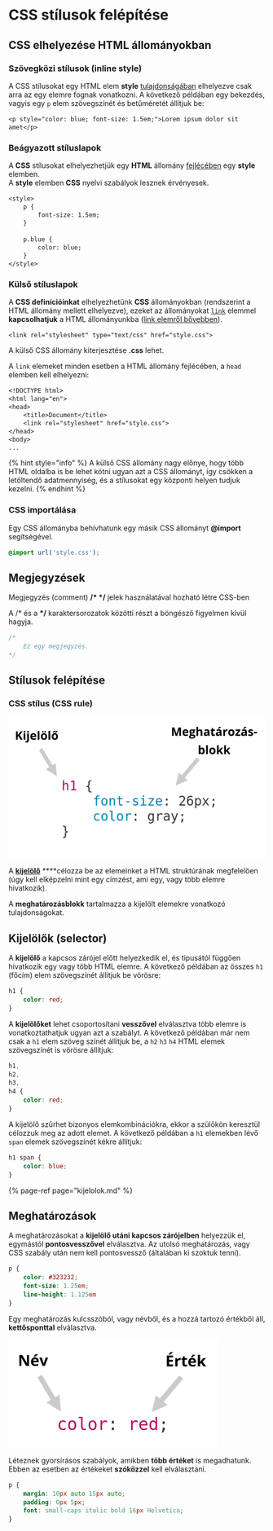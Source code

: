 # CSS stílusok felépítése

## CSS elhelyezése HTML állományokban

### Szövegközi stílusok \(inline style\)

A CSS stílusokat egy HTML elem **style** [tulajdonságában](../html/html-allomany-felepitese.md#tulajdonsagok-atributes) elhelyezve csak arra az egy elemre fognak vonatkozni. A következő példában egy bekezdés, vagyis egy `p` elem szövegszínét és betűméretét állítjuk be:

```markup
<p style="color: blue; font-size: 1.5em;">Lorem ipsum dolor sit amet</p>
```

### Beágyazott stíluslapok

A **CSS** stílusokat elhelyezhetjük egy **HTML** állomány [fejlécében](../html/html-elemek.md#html-dokumentum-fejlece) egy **style** elemben.  
A **style** elemben **CSS** nyelvi szabályok lesznek érvényesek.

```markup
<style>
    p {
        font-size: 1.5em;
    }
    
    p.blue {
        color: blue;
    }
</style>
```

### Külső stíluslapok

A **CSS definícióinkat** elhelyezhetünk **CSS** állományokban \(rendszerint a HTML állomány mellett elhelyezve\), ezeket az állományokat [`link`](../html/html-elemek.md#linkek) elemmel **kapcsolhatjuk** a HTML állományunkba \([link elemről bővebben](https://digikiad.gitbook.io/digitalis-kiadvanyok/~/edit/drafts/-LYRW05ddo4c8ZzXfrn6/html/html-elemek#linkek)\).

```markup
<link rel="stylesheet" type="text/css" href="style.css">
```

A külső CSS állomány kiterjesztése **.css** lehet.

A `link` elemeket minden esetben a HTML állomány fejlécében, a `head` elemben kell elhelyezni: 

```markup
<!DOCTYPE html>
<html lang="en">
<head>
    <title>Document</title>
    <link rel="stylesheet" href="style.css">
</head>
<body>
...
```

{% hint style="info" %}
A külső CSS állomány nagy előnye, hogy több HTML oldalba is be lehet kötni ugyan azt a CSS állományt, így csökken a letöltendő adatmennyiség, és a stílusokat egy központi helyen tudjuk kezelni.
{% endhint %}

### CSS importálása

Egy CSS állományba behívhatunk egy másik CSS állományt **@import** segítségével.

```css
@import url('style.css');
```

## Megjegyzések

Megjegyzés \(comment\) **/\*  \*/** jelek használatával hozható létre CSS-ben

A /\* és a **\*/** karaktersorozatok közötti részt a böngésző figyelmen kívül hagyja.

```css
/*
    Ez egy megjegyzés.
*/
```

## Stílusok felépítése

### CSS stílus \(CSS rule\)

![](../.gitbook/assets/cssrule.png)

A [**kijelölő**](kijelolok.md) ****célozza be az elemeinket a HTML struktúrának megfelelően \(úgy kell elképzelni mint egy címzést, ami egy, vagy több elemre hivatkozik\).  
  
A **meghatározásblokk** tartalmazza a kijelölt elemekre vonatkozó tulajdonságokat.

## Kijelölők \(selector\)

A **kijelölő** a kapcsos zárójel előtt helyezkedik el, és tipusától függően hivatkozik egy vagy több HTML elemre. A következő példában az összes `h1` \(főcím\) elem szövegszínét állítjuk be vörösre:

```css
h1 {
    color: red;
}
```

A **kijelölőket** lehet csoportosítani **vesszővel** elválasztva több elemre is vonatkoztathatjuk ugyan azt a szabályt. A következő példában már nem csak a `h1` elem szöveg színét állítjuk be, a `h2` `h3` `h4` HTML elemek szövegszínét is vörösre állítjuk:

```css
h1,
h2,
h3,
h4 {
    color: red;
}
```

A kijelölő szűrhet bizonyos elemkombinációkra, ekkor a szülőkön keresztül célozzuk meg az adott elemet. A következő példában a `h1` elemekben lévő `span` elemek szövegszínét kékre állítjuk:

```css
h1 span {
    color: blue;
}
```

{% page-ref page="kijelolok.md" %}

## Meghatározások

A meghatározásokat a **kijelölő utáni kapcsos zárójelben** helyezzük el, egymástól **pontosvesszővel** elválasztva. Az utolsó meghatározás, vagy CSS szabály után nem kell pontosvessző \(általában ki szoktuk tenni\).

```css
p {
    color: #323232;
    font-size: 1.25em;
    line-height: 1.125em
}
```

Egy meghatározás kulcsszóból, vagy névből, és a hozzá tartozó értékből áll, **kettősponttal** elválasztva. 

![](../.gitbook/assets/cssrule2.png)

Léteznek gyorsírásos szabályok, amikben **több értéket** is megadhatunk. Ebben az esetben az értékeket **szóközzel** kell elválasztani.

```css
p {
    margin: 10px auto 15px auto;
    padding: 0px 5px;
    font: small-caps italic bold 16px Helvetica;
}
```

